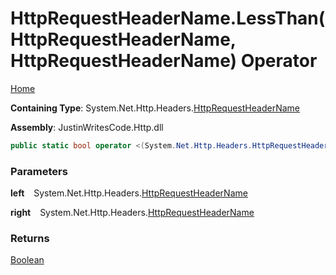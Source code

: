 # HttpRequestHeaderName\.LessThan\(HttpRequestHeaderName, HttpRequestHeaderName\) Operator

[Home](../../../../README.md)

**Containing Type**: System\.Net\.Http\.Headers\.[HttpRequestHeaderName](../README.md)

**Assembly**: JustinWritesCode\.Http\.dll

```csharp
public static bool operator <(System.Net.Http.Headers.HttpRequestHeaderName left, System.Net.Http.Headers.HttpRequestHeaderName right)
```

### Parameters

**left** &ensp; System\.Net\.Http\.Headers\.[HttpRequestHeaderName](../README.md)

**right** &ensp; System\.Net\.Http\.Headers\.[HttpRequestHeaderName](../README.md)

### Returns

[Boolean](https://docs.microsoft.com/en-us/dotnet/api/system.boolean)

